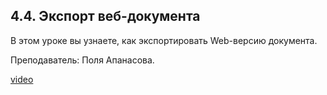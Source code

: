 ## 4.4. Экспорт веб-документа

В этом уроке вы узнаете, как экспортировать Web-версию документа. 

Преподаватель: Поля Апанасова.

[video](https://player.softculture.cc/embed/PRT/PRT_54.18.09_L4-3_Export_Web)